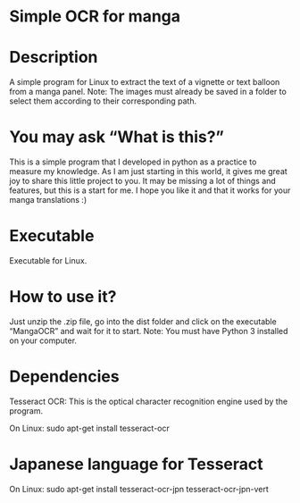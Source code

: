 # Simple OCR for manga 
# Description
A simple program for Linux to extract the text of a vignette or text balloon from a manga panel.
Note: The images must already be saved in a folder to select them according to their corresponding path.

# You may ask “What is this?”
This is a simple program that I developed in python as a practice to measure my knowledge.
As I am just starting in this world, it gives me great joy to share this little project to you.
It may be missing a lot of things and features, but this is a start for me.
I hope you like it and that it works for your manga translations :)

# Executable
Executable for Linux.

# How to use it?
Just unzip the .zip file, go into the dist folder and click on the executable “MangaOCR” and wait for it to start.
Note: You must have Python 3 installed on your computer.

# Dependencies
Tesseract OCR: This is the optical character recognition engine used by the program.

On Linux: sudo apt-get install tesseract-ocr

# Japanese language for Tesseract

On Linux: sudo apt-get install tesseract-ocr-jpn tesseract-ocr-jpn-vert
